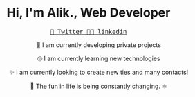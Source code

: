 <h1 align="center">Hi, I'm Alik., Web Developer</h1>
<p align="center">
  <samp>
    <a href="https://twitter.com/aliforus"> 💠 Twitter </a>
    <a href="https://www.linkedin.com/in/jesus-daniel-cuentas-760637213/"> 🧐📸 linkedin </a>
  </samp>
 </p>
<ul align="center">
  <ol> 👷 I am currently developing private projects </ol>
  <ol> 🤓 I am currently learning new technologies</ol>
  <ol> ✨ I am currently looking to create new ties and many contacts!</ol>
  <ol> 🦙 The fun in life is being constantly changing. ⚛</ol>  
